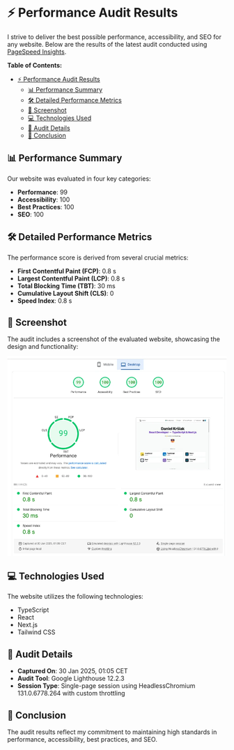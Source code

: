 # ⚡ Performance Audit Results

I strive to deliver the best possible performance, accessibility, and SEO for any website. Below are the results of the latest audit conducted using [PageSpeed Insights](https://pagespeed.web.dev/).

**Table of Contents:**

- [⚡ Performance Audit Results](#-performance-audit-results)
  - [📊 Performance Summary](#-performance-summary)
  - [🛠️ Detailed Performance Metrics](#️-detailed-performance-metrics)
  - [📸 Screenshot](#-screenshot)
  - [💻 Technologies Used](#-technologies-used)
  - [📅 Audit Details](#-audit-details)
  - [📝 Conclusion](#-conclusion)

## 📊 Performance Summary

Our website was evaluated in four key categories:

- **Performance**: 99
- **Accessibility**: 100
- **Best Practices**: 100
- **SEO**: 100

## 🛠️ Detailed Performance Metrics

The performance score is derived from several crucial metrics:

- **First Contentful Paint (FCP)**: 0.8 s
- **Largest Contentful Paint (LCP)**: 0.8 s
- **Total Blocking Time (TBT)**: 30 ms
- **Cumulative Layout Shift (CLS)**: 0
- **Speed Index**: 0.8 s

## 📸 Screenshot

The audit includes a screenshot of the evaluated website, showcasing the design and functionality:

![performance - homepage](/readme-images/performance/pagespeed-insights.webp)

## 💻 Technologies Used

The website utilizes the following technologies:

- TypeScript
- React
- Next.js
- Tailwind CSS

## 📅 Audit Details

- **Captured On**: 30 Jan 2025, 01:05 CET
- **Audit Tool**: Google Lighthouse 12.2.3
- **Session Type**: Single-page session using HeadlessChromium 131.0.6778.264 with custom throttling

## 📝 Conclusion

The audit results reflect my commitment to maintaining high standards in performance, accessibility, best practices, and SEO.
